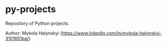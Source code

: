 # py-projects
Repository of Python projects.

Author: Mykola Halynskyi (https://www.linkedin.com/in/mykola-halynskyi-3101651ba/)
